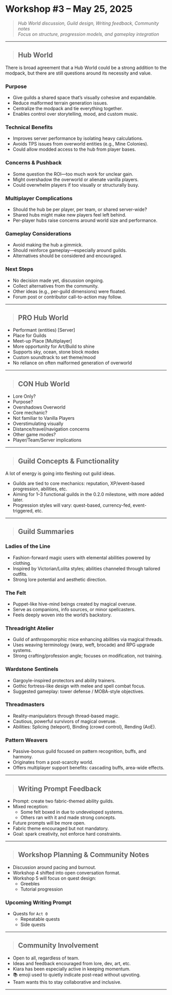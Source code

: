 # Workshop #3 – May 25, 2025

> _Hub World discussion, Guild design, Writing feedback, Community notes_  
> _Focus on structure, progression models, and gameplay integration_

---

> ## Hub World

There is broad agreement that a Hub World could be a strong addition to the modpack, but there are still questions around its necessity and value.

### Purpose
- Give guilds a shared space that’s visually cohesive and expandable.
- Reduce malformed terrain generation issues.
- Centralize the modpack and tie everything together.
- Enables control over storytelling, mood, and custom music.

### Technical Benefits
- Improves server performance by isolating heavy calculations.
- Avoids TPS issues from overworld entities (e.g., Mine Colonies).
- Could allow modded access to the hub from player bases.

### Concerns & Pushback
- Some question the ROI—too much work for unclear gain.
- Might overshadow the overworld or alienate vanilla players.
- Could overwhelm players if too visually or structurally busy.

### Multiplayer Complications
- Should the hub be per player, per team, or shared server-wide?
- Shared hubs might make new players feel left behind.
- Per-player hubs raise concerns around world size and performance.

### Gameplay Considerations
- Avoid making the hub a gimmick.
- Should reinforce gameplay—especially around guilds.
- Alternatives should be considered and encouraged.

### Next Steps
- No decision made yet, discussion ongoing.
- Collect alternatives from the community.
- Other ideas (e.g., per-guild dimensions) were floated.
- Forum post or contributor call-to-action may follow.

---

> ## PRO Hub World

- Performant (entities) [Server]
- Place for Guilds
- Meet-up Place [Multiplayer]
- More opportunity for Art/Build to shine
- Supports sky, ocean, stone block modes
- Custom soundtrack to set theme/mood
- No reliance on often malformed generation of overworld

---

> ## CON Hub World

- Lore Only?
- Purpose?
- Overshadows Overworld
- Core mechanic?
- Not familiar to Vanilla Players
- Overstimulating visually
- Distance/travel/navigation concerns
- Other game modes?
- Player/Team/Server implications

---

> ## Guild Concepts & Functionality

A lot of energy is going into fleshing out guild ideas.

- Guilds are tied to core mechanics: reputation, XP/event-based progression, abilities, etc.
- Aiming for 1–3 functional guilds in the 0.2.0 milestone, with more added later.
- Progression styles will vary: quest-based, currency-fed, event-triggered, etc.

---

> ## Guild Summaries

### **Ladies of the Line**
- Fashion-forward magic users with elemental abilities powered by clothing.
- Inspired by Victorian/Lolita styles; abilities channeled through tailored outfits.
- Strong lore potential and aesthetic direction.

### **The Felt**
- Puppet-like hive-mind beings created by magical overuse.
- Serve as companions, info sources, or minor spellcasters.
- Feels deeply woven into the world’s backstory.

### **Threadright Atelier**
- Guild of anthropomorphic mice enhancing abilities via magical threads.
- Uses weaving terminology (warp, weft, brocade) and RPG upgrade systems.
- Strong crafting/profession angle; focuses on modification, not training.

### **Wardstone Sentinels**
- Gargoyle-inspired protectors and ability trainers.
- Gothic fortress-like design with melee and spell combat focus.
- Suggested gameplay: tower defense / MOBA-style objectives.

### **Threadmasters**
- Reality-manipulators through thread-based magic.
- Cautious, powerful survivors of magical overuse.
- Abilities: Splicing (teleport), Binding (crowd control), Rending (AoE).

### **Pattern Weavers**
- Passive-bonus guild focused on pattern recognition, buffs, and harmony.
- Originates from a post-scarcity world.
- Offers multiplayer support benefits: cascading buffs, area-wide effects.

---

> ## Writing Prompt Feedback

- Prompt: create two fabric-themed ability guilds.
- Mixed reception:
    - Some felt boxed in due to undeveloped systems.
    - Others ran with it and made strong concepts.
- Future prompts will be more open.
- Fabric theme encouraged but not mandatory.
- Goal: spark creativity, not enforce hard constraints.

---

> ## Workshop Planning & Community Notes

- Discussion around pacing and burnout.
- Workshop 4 shifted into open conversation format.
- Workshop 5 will focus on quest design:
    - Greebles
    - Tutorial progression

### Upcoming Writing Prompt
- Quests for `Act 0`
    - Repeatable quests
    - Side quests

---

> ## Community Involvement

- Open to all, regardless of team.
- Ideas and feedback encouraged from lore, dev, art, etc.
- Kiara has been especially active in keeping momentum.
- 📚 emoji used to quietly indicate post-read without upvoting.
- Team wants this to stay collaborative and inclusive.

---
